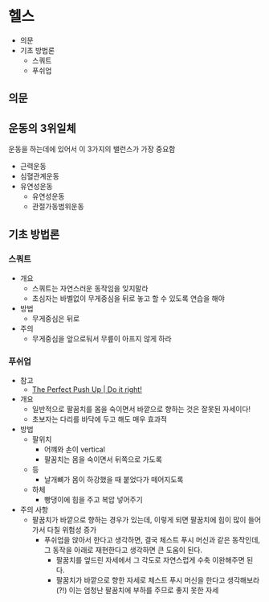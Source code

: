 # 헬스

- 의문
- 기초 방법론
  - 스쿼트
  - 푸쉬업

## 의문

## 운동의 3위일체

운동을 하는데에 있어서 이 3가지의 밸런스가 가장 중요함

- 근력운동
- 심혈관계운동
- 유연성운동
  - 유연성운동
  - 관절가동범위운동

## 기초 방법론

### 스쿼트

- 개요
  - 스쿼트는 자연스러운 동작임을 잊지말라
  - 초심자는 바벨없이 무게중심을 뒤로 놓고 할 수 있도록 연습을 해야
- 방법
  - 무게중심은 뒤로
- 주의
  - 무게중심을 앞으로둬서 무릎이 아프지 않게 하라

### 푸쉬업

- 참고
  - [The Perfect Push Up | Do it right!](https://www.youtube.com/watch?v=IODxDxX7oi4)
- 개요
  - 일반적으로 팔꿈치를 몸을 숙이면서 바깥으로 향하는 것은 잘못된 자세이다!
  - 초보자는 다리를 바닥에 두고 해도 매우 효과적
- 방법
  - 팔위치
    - 어꺠와 손이 vertical
    - 팔꿈치는 몸을 숙이면서 뒤쪽으로 가도록
  - 등
    - 날개뼈가 몸이 하강했을 때 붙었다가 떼어지도록
  - 하체
    - 빵댕이에 힘을 주고 복압 넣어주기
- 주의 사항
  - 팔꿈치가 바깥으로 향하는 경우가 있는데, 이렇게 되면 팔꿈치에 힘이 많이 들어가서 다칠 위험성 증가
    - 푸쉬업을 앉아서 한다고 생각하면, 결국 체스트 푸시 머신과 같은 동작인데, 그 동작을 아래로 재현한다고 생각하면 큰 도움이 된다.
      - 팔꿈치를 엎드린 자세에서 그 각도로 자연스럽게 수축 이완해주면 된다.
      - 팔꿈치가 바깥으로 향한 자세로 체스트 푸시 머신을 한다고 생각해보라(?!) 이는 엄청난 팔꿈치에 부하를 주므로 좋지 못한 자세
